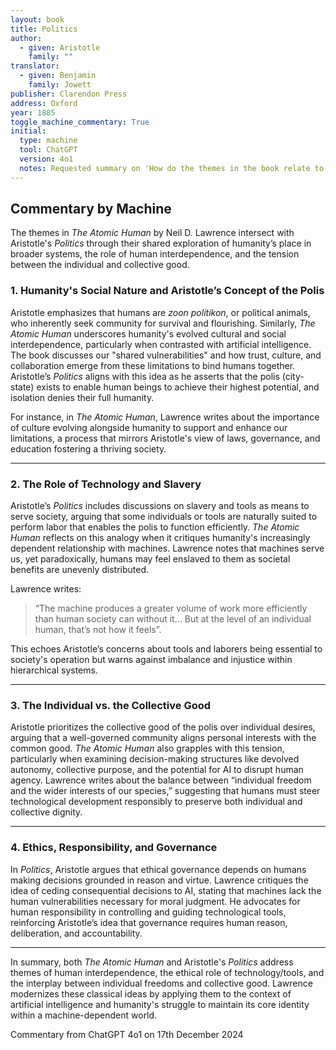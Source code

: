 ```yaml
---
layout: book
title: Politics
author:
  - given: Aristotle
    family: ""
translator:
  - given: Benjamin
    family: Jowett
publisher: Clarendon Press
address: Oxford
year: 1885
toggle_machine_commentary: True
initial:
  type: machine
  tool: ChatGPT
  version: 4o1
  notes: Requested summary on 'How do the themes in the book relate to Aristotle's Politics?'
---
```


<div class="machine-commentary" markdown="1">

## Commentary by Machine

The themes in *The Atomic Human* by Neil D. Lawrence intersect with Aristotle's *Politics* through their shared exploration of humanity’s place in broader systems, the role of human interdependence, and the tension between the individual and collective good.

### 1. **Humanity's Social Nature and Aristotle’s Concept of the Polis**  
Aristotle emphasizes that humans are *zoon politikon*, or political animals, who inherently seek community for survival and flourishing. Similarly, *The Atomic Human* underscores humanity's evolved cultural and social interdependence, particularly when contrasted with artificial intelligence. The book discusses our "shared vulnerabilities" and how trust, culture, and collaboration emerge from these limitations to bind humans together. Aristotle’s *Politics* aligns with this idea as he asserts that the polis (city-state) exists to enable human beings to achieve their highest potential, and isolation denies their full humanity.

For instance, in *The Atomic Human*, Lawrence writes about the importance of culture evolving alongside humanity to support and enhance our limitations, a process that mirrors Aristotle's view of laws, governance, and education fostering a thriving society.

---

### 2. **The Role of Technology and Slavery**  
Aristotle’s *Politics* includes discussions on slavery and tools as means to serve society, arguing that some individuals or tools are naturally suited to perform labor that enables the polis to function efficiently. *The Atomic Human* reflects on this analogy when it critiques humanity's increasingly dependent relationship with machines. Lawrence notes that machines serve us, yet paradoxically, humans may feel enslaved to them as societal benefits are unevenly distributed.

Lawrence writes:  
> “The machine produces a greater volume of work more efficiently than human society can without it… But at the level of an individual human, that’s not how it feels”.

This echoes Aristotle’s concerns about tools and laborers being essential to society's operation but warns against imbalance and injustice within hierarchical systems.

---

### 3. **The Individual vs. the Collective Good**  
Aristotle prioritizes the collective good of the polis over individual desires, arguing that a well-governed community aligns personal interests with the common good. *The Atomic Human* also grapples with this tension, particularly when examining decision-making structures like devolved autonomy, collective purpose, and the potential for AI to disrupt human agency. Lawrence writes about the balance between “individual freedom and the wider interests of our species,” suggesting that humans must steer technological development responsibly to preserve both individual and collective dignity.

---

### 4. **Ethics, Responsibility, and Governance**  
In *Politics*, Aristotle argues that ethical governance depends on humans making decisions grounded in reason and virtue. Lawrence critiques the idea of ceding consequential decisions to AI, stating that machines lack the human vulnerabilities necessary for moral judgment. He advocates for human responsibility in controlling and guiding technological tools, reinforcing Aristotle’s idea that governance requires human reason, deliberation, and accountability.

---

In summary, both *The Atomic Human* and Aristotle's *Politics* address themes of human interdependence, the ethical role of technology/tools, and the interplay between individual freedoms and collective good. Lawrence modernizes these classical ideas by applying them to the context of artificial intelligence and humanity's struggle to maintain its core identity within a machine-dependent world.

Commentary from ChatGPT 4o1 on 17th December 2024

</div>
